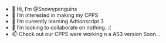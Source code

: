 - 👋 Hi, I’m @Snowypenguins
- 👀 I’m interested in making my CPPS
- 🌱 I’m currently learning Adtionscript 3
- 💞️ I’m looking to collaborate on nothing. :(
- 📫 Check out our CPPS were working n a AS3 version Soon... 

<!---
Snowypenguins/Snowypenguins is a ✨ special ✨ repository because its `README.md` (this file) appears on your GitHub profile.
You can click the Preview link to take a look at your changes.
--->
